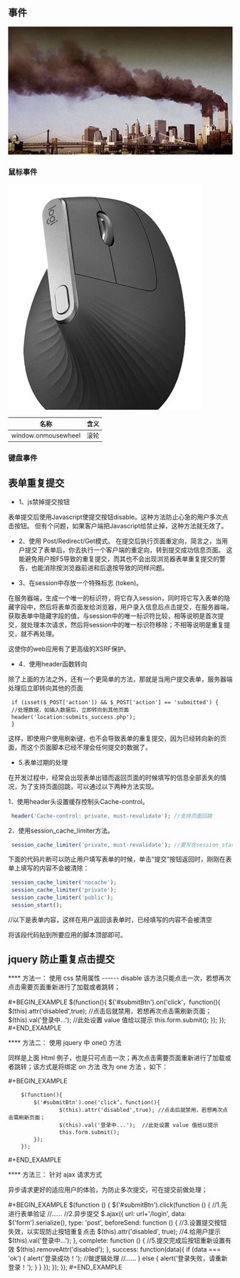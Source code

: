 ## 事件
![](images/2022-11-16-16-45-25.png)

### 鼠标事件

![](images/2022-11-16-16-51-31.png)

| 名称                | 含义 |
|---------------------|------|
| window.onmousewheel | 滚轮 |

### 键盘事件
## 表单重复提交

- 1、js禁掉提交按钮

 表单提交后使用Javascript使提交按钮disable。这种方法防止心急的用户多次点击按钮。
 但有个问题，如果客户端把Javascript给禁止掉，这种方法就无效了。

- 2、使用 Post/Redirect/Get模式。
在提交后执行页面重定向，简言之，当用户提交了表单后，你去执行一个客户端的重定向，转到提交成功信息页面。
 这能避免用户按F5导致的重复提交，而其也不会出现浏览器表单重复提交的警告，也能消除按浏览器前进和后退按导致的同样问题。

- 3、在session中存放一个特殊标志 (token)。

 在服务器端，生成一个唯一的标识符，将它存入session，同时将它写入表单的隐藏字段中，然后将表单页面发给浏览器，用户录入信息后点击提交，在服务器端，获取表单中隐藏字段的值，与session中的唯一标识符比较，相等说明是首次提交，就处理本次请求，然后将session中的唯一标识符移除；不相等说明是重复提交，就不再处理。

 这使你的web应用有了更高级的XSRF保护。

- 4．使用header函数转向

 除了上面的方法之外，还有一个更简单的方法，那就是当用户提交表单，服务器端处理后立即转向其他的页面
```
 if (isset($_POST['action']) && $_POST['action'] == 'submitted') {
 //处理数据，如插入数据后，立即转向到其他页面
 header('location:submits_success.php');
 }
```
 这样，即使用户使用刷新键，也不会导致表单的重复提交，因为已经转向新的页面，而这个页面脚本已经不理会任何提交的数据了。

- 5.表单过期的处理

 在开发过程中，经常会出现表单出错而返回页面的时候填写的信息全部丢失的情况，为了支持页面回跳，可以通过以下两种方法实现。

 1．使用header头设置缓存控制头Cache-control。
``` php
 header('Cache-control: private, must-revalidate'); //支持页面回跳
```
 2．使用session_cache_limiter方法。
``` php
 session_cache_limiter('private, must-revalidate'); //要写在session_start方法之前
```
 下面的代码片断可以防止用户填写表单的时候，单击“提交”按钮返回时，刚刚在表单上填写的内容不会被清除：
``` php
 session_cache_limiter('nocache');
 session_cache_limiter('private');
 session_cache_limiter('public');
 session_start();
```
 //以下是表单内容，这样在用户返回该表单时，已经填写的内容不会被清空

 将该段代码贴到所要应用的脚本顶部即可。

## jquery 防止重复点击提交
**** 方法一： 使用 css 禁用属性 ------ disable
       该方法只能点击一次，若想再次点击需要页面重新进行了加载或者跳转；

#+BEGIN_EXAMPLE
        $(function(){
            $('#submitBtn').on('click‘，function(){
                    $(this).attr('disabled',true); //点击后就禁用，若想再次点击需刷新页面；
                    $(this).val('登录中...');  //此处设置 value 值给以提示
                    this.form.submit();
            });
        });
#+END_EXAMPLE

**** 方法二： 使用 jquery 中 one() 方法

同样是上面 Html 例子，也是只可点击一次；再次点击需要页面重新进行了加载或者跳转；该方式是将绑定 on 方法 改为 one 方法 ，如下：

#+BEGIN_EXAMPLE
     
        $(function(){
            $('#submitBtn').one('click‘，function(){
                    $(this).attr('disabled',true); //点击后就禁用，若想再次点击需刷新页面；
                    $(this).val('登录中...');  //此处设置 value 值给以提示
                    this.form.submit();
            });
        });
#+END_EXAMPLE

**** 方法三： 针对 ajax 请求方式

异步请求更好的适应用户的体验，为防止多次提交，可在提交前做处理；

#+BEGIN_EXAMPLE
     $(function () {
        $('#submitBtn').click(function () {
            //1.先进行表单验证
            //......
            //2.异步提交
            $.ajax({
                url: url+'/login',
                data: $('form').serialize(),
                type: 'post',
                beforeSend: function () {
                    //3.设置提交按钮失效，以实现防止按钮重复点击
                    $(this).attr('disabled', true);
                    //4.给用户提示
                    $(this).val('登录中...');
                },
                complete: function () {
                    //5.提交完成后按钮重新设置有效
                    $(this).removeAttr('disabled');
                },
                success: function(data){
                    if (data === 'ok') {
                        alert('登录成功！');
                        //做逻辑处理
                        //......
                    } else {
                        alert('登录失败，请重新登录！');
                    }
                }
            }); 
        });
    });
#+END_EXAMPLE

